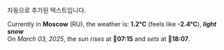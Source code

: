 
자동으로 추가된 텍스트입니다.

<!--START_SECTION:weather:moscow-->
Currently in **Moscow** (RU), the weather is: **1.2°C** (feels like **-2.4°C**), ***light snow***<br/>
On *March 03, 2025*, the *sun rises* at 🌅**07:15** and *sets* at 🌇**18:07**.
<!--END_SECTION:weather-->
